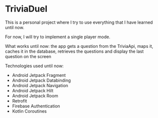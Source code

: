 # TriviaDuel

This is a personal project where I try to use everything that I have learned until now.

For now, I will try to implement a single player mode.

What works until now: the app gets a question from the TriviaApi, maps it, caches it in the database, retrieves the questions and display the last question on the screen

Technologies used until now:
- Android Jetpack Fragment
- Android Jetpack Databinding
- Android Jetpack Navigation
- Android Jetpack Hilt
- Android Jetpack Room
- Retrofit
- Firebase Authentication
- Kotlin Coroutines
